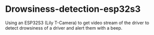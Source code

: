 # Drowsiness-detection-esp32s3
Using an ESP32S3 (Lily T-Camera) to get video stream of the driver to detect drowsiness of a driver and alert them with a beep.
